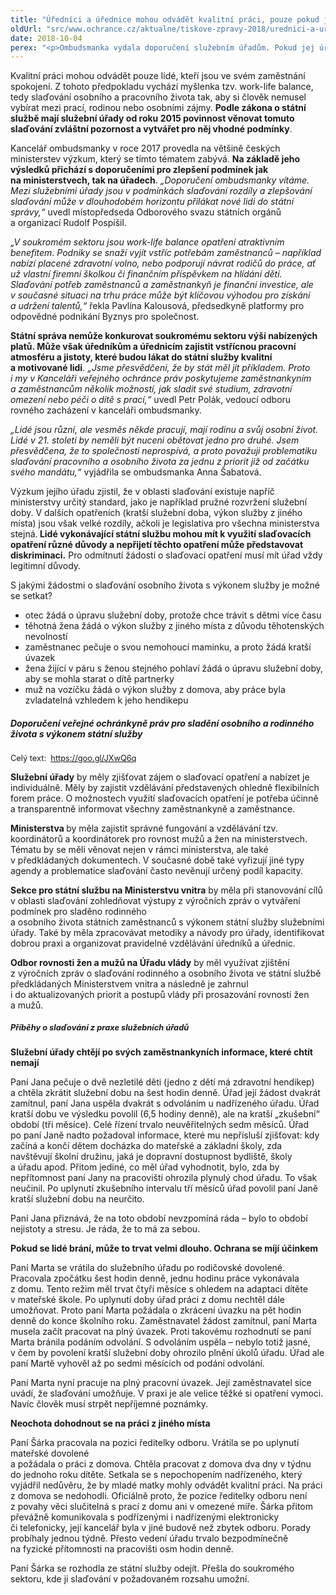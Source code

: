 ```yaml
---
title: "Úředníci a úřednice mohou odvádět kvalitní práci, pouze pokud jsou v zaměstnání spokojení"
oldUrl: "src/www.ochrance.cz/aktualne/tiskove-zpravy-2018/urednici-a-urednice-mohou-odvadet-kvalitni-praci-pouze-pokud-jsou-v-zamestnani-spokojen"
date: 2018-10-04
perex: "<p>Ombudsmanka vydala doporučení služebním úřadům. Pokud jej úřady vyslyší, zajistí zaměstnancům a zaměstnankyním lepší podmínky pro slaďování osobního a pracovního života.</p>"
---
```


<!-- imported from the old website -->

<p>Kvalitní práci mohou odvádět pouze lidé, kteří jsou ve svém zaměstnání spokojení. Z tohoto předpokladu vychází myšlenka tzv. work-life balance, tedy slaďování osobního a pracovního života tak, aby si člověk nemusel vybírat mezi prací, rodinou nebo osobními zájmy. <b>Podle zákona o státní službě mají služební úřady od roku 2015 povinnost věnovat tomuto slaďování zvláštní pozornost a vytvářet pro něj vhodné podmínky</b>.</p> <p>Kancelář ombudsmanky v roce 2017 provedla na většině českých ministerstev výzkum, který se tímto tématem zabývá. <b>Na základě jeho výsledků přichází s doporučeními pro zlepšení podmínek jak na ministerstvech, tak na úřadech</b>. <i>„Doporučení ombudsmanky vítáme. Mezi služebními úřady jsou v podmínkách slaďování rozdíly a zlepšování slaďování může v dlouhodobém horizontu přilákat nové lidi do státní správy,“</i> uvedl místopředseda Odborového svazu státních orgánů a organizací Rudolf Pospíšil.</p> <p><i>„V soukromém sektoru jsou work-life balance opatření atraktivním benefitem. Podniky se snaží vyjít vstříc potřebám zaměstnanců – například nabízí placené zdravotní volno, nebo podporují návrat rodičů do práce, ať už vlastní firemní školkou či finančním příspěvkem na hlídání dětí. Slaďování potřeb zaměstnanců a zaměstnankyň je finanční investice, ale v současné situaci na trhu práce může být klíčovou výhodou pro získání a udržení talentů,“</i> řekla Pavlína Kalousová, předsedkyně platformy pro odpovědné podnikání Byznys pro společnost.</p> <p><b>Státní správa nemůže konkurovat soukromému sektoru výší nabízených platů. Může však úředníkům a úřednicím zajistit vstřícnou pracovní atmosféru a jistoty, které budou lákat do státní služby kvalitní a motivované lidi</b>.<i> „Jsme přesvědčeni, že by stát měl jít příkladem. Proto i my v Kanceláři veřejného ochránce práv poskytujeme zaměstnankyním a zaměstnancům několik možností, jak sladit své studium, zdravotní omezení nebo péči o dítě s prací,“</i> uvedl Petr Polák, vedoucí odboru rovného zacházení v kanceláři ombudsmanky.<span style="font-size: 12.8px;">        </span></p> <p><i>„Lidé jsou různí, ale vesměs někde pracují, mají rodinu a svůj osobní život. Lidé v 21. století by neměli být nuceni obětovat jedno pro druhé. Jsem přesvědčena, že to společnosti neprospívá, a proto považuji problematiku slaďování pracovního a osobního života za jednu z priorit již od začátku svého mandátu,“</i> vyjádřila se ombudsmanka Anna Šabatová.</p> <p>Výzkum jejího úřadu zjistil, že v oblasti slaďování existuje napříč ministerstvy určitý standard, jako je například pružné rozvržení služební doby. V dalších opatřeních (kratší služební doba, výkon služby z jiného místa) jsou však velké rozdíly, ačkoli je legislativa pro všechna ministerstva stejná.<b> Lidé vykonávající státní službu mohou mít k využití slaďovacích opatření různé důvody a nepřijetí těchto opatření může představovat diskriminaci.</b> Pro odmítnutí žádosti o slaďovací opatření musí mít úřad vždy legitimní důvody.</p> <p>S jakými žádostmi o slaďování osobního života s výkonem služby je možné se setkat?</p><ul><li>otec žádá o úpravu služební doby, protože chce trávit s dětmi více času</li><li>těhotná žena žádá o výkon služby z jiného místa z důvodu těhotenských nevolností</li><li>zaměstnanec pečuje o svou nemohoucí maminku, a proto žádá kratší úvazek</li><li>žena žijící v páru s ženou stejného pohlaví žádá o úpravu služební doby, aby se mohla starat o dítě partnerky</li><li>muž na vozíčku žádá o výkon služby z domova, aby práce byla zvladatelná vzhledem k jeho hendikepu</li></ul> <h5>Doporučení veřejné ochránkyně práv pro sladění osobního a rodinného života s výkonem státní služby</h5><p><span style="font-size: 12.8px;">Celý text:  </span><a href="https://goo.gl/JXwQ6q" style="font-size: 12.8px;">https://goo.gl/JXwQ6q</a></p> <p><b>Služební úřady</b> by měly zjišťovat zájem o slaďovací opatření a nabízet je individuálně. Měly by zajistit vzdělávání představených ohledně flexibilních forem práce. O možnostech využití slaďovacích opatření je potřeba účinně a transparentně informovat všechny zaměstnankyně a zaměstnance.</p> <p><b>Ministerstva </b>by měla zajistit správné fungování a vzdělávání tzv. koordinátorů a koordinátorek pro rovnost mužů a žen na ministerstvech. Tématu by se měli věnovat nejen v rámci ministerstva, ale také v předkládaných dokumentech. V současné době také vyřizují jiné typy agendy a problematice slaďování často nevěnují určený podíl kapacity.</p> <p><b>Sekce pro státní službu na Ministerstvu vnitra</b> by měla při stanovování cílů v oblasti slaďování zohledňovat výstupy z výročních zpráv o vytváření podmínek pro sladěno rodinného <br /> a osobního života státních zaměstnanců s výkonem státní služby služebními úřady. Také by měla zpracovávat metodiky a návody pro úřady, identifikovat dobrou praxi a organizovat pravidelné vzdělávání úředníků a úřednic.</p> <p><b>Odbor rovnosti žen a mužů na Úřadu vlády</b> by měl využívat zjištění z výročních zpráv o slaďování rodinného a osobního života ve státní službě předkládaných Ministerstvem vnitra a následně je zahrnul i do aktualizovaných priorit a postupů vlády při prosazování rovnosti žen a mužů.</p> <h5><span style="font-size: 12.8px;">Příběhy o slaďování z praxe služebních úřadů</span></h5><p><b>Služební úřady chtějí po svých zaměstnankyních informace, které chtít nemají</b></p> <p>Paní Jana pečuje o dvě nezletilé děti (jedno z dětí má zdravotní hendikep) a chtěla zkrátit služební dobu na šest hodin denně. Úřad její žádost dvakrát zamítnul, paní Jana uspěla dvakrát s odvoláním u nadřízeného úřadu. Úřad kratší dobu ve výsledku povolil (6,5 hodiny denně), ale na kratší „zkušební“ období (tři měsíce). Celé řízení trvalo neuvěřitelných sedm měsíců. Úřad po paní Janě nadto požadoval informace, které mu nepřísluší zjišťovat: kdy začíná a končí dětem docházka do mateřské a základní školy, zda navštěvují školní družinu, jaká je dopravní dostupnost bydliště, školy a úřadu apod. Přitom jediné, co měl úřad vyhodnotit, bylo, zda by nepřítomnost paní Jany na pracovišti ohrozila plynulý chod úřadu. To však neučinil. Po uplynutí zkušebního intervalu tří měsíců úřad povolil paní Janě kratší služební dobu na neurčito.</p> <p>Paní Jana přiznává, že na toto období nevzpomíná ráda – bylo to období nejistoty a stresu. Je ráda, že to má za sebou. </p> <p><b>Pokud se lidé brání, může to trvat velmi dlouho. Ochrana se míjí účinkem</b></p> <p>Paní Marta se vrátila do služebního úřadu po rodičovské dovolené. Pracovala zpočátku šest hodin denně, jednu hodinu práce vykonávala z domu. Tento režim měl trvat čtyři měsíce s ohledem na adaptaci dítěte v mateřské škole. Po uplynutí doby úřad práci z domu nechtěl dále umožňovat. Proto paní Marta požádala o zkrácení úvazku na pět hodin denně do konce školního roku. Zaměstnavatel žádost zamítnul, paní Marta musela začít pracovat na plný úvazek. Proti takovému rozhodnutí se paní Marta bránila podáním odvolání. S odvoláním uspěla – nebylo totiž jasné, v čem by povolení kratší služební doby ohrozilo plnění úkolů úřadu. Úřad ale paní Martě vyhověl až po sedmi měsících od podání odvolání. </p> <p>Paní Marta nyní pracuje na plný pracovní úvazek. Její zaměstnavatel sice uvádí, že slaďování umožňuje. V praxi je ale velice těžké si opatření vymoci. Navíc člověk musí strpět nepříjemné poznámky.</p> <p><b>Neochota dohodnout se na práci z jiného místa</b></p> <p>Paní Šárka pracovala na pozici ředitelky odboru. Vrátila se po uplynutí mateřské dovolené <br /> a požádala o práci z domova. Chtěla pracovat z domova dva dny v týdnu do jednoho roku dítěte. Setkala se s nepochopením nadřízeného, který vyjádřil nedůvěru, že by mladé matky mohly odvádět kvalitní práci. Na práci z domova se nedohodli. Oficiálně proto, že pozice ředitelky odboru není z povahy věci slučitelná s prací z domu ani v omezené míře. Šárka přitom převážně komunikovala s podřízenými i nadřízenými elektronicky či telefonicky, její kancelář byla v jiné budově než zbytek odboru. Porady probíhaly jednou týdně. Přesto vedení úřadu trvalo bezpodmínečně na fyzické přítomnosti na pracovišti osm hodin denně. </p><p> Paní Šárka se rozhodla ze státní služby odejít. Přešla do soukromého sektoru, kde ji slaďování v požadovaném rozsahu umožní.</p>
